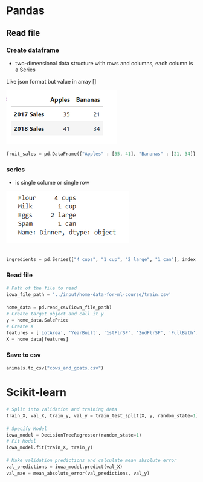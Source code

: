 # Pandas

## Read file

### Create dataframe

- two-dimensional data structure with rows and columns, each column is a Series

Like json format but value in array []

![alt text](image-1.png)

```python
fruit_sales = pd.DataFrame({"Apples" : [35, 41], "Bananas" : [21, 34]}, index = ["2017 Sales", "2018 Sales"])

```

### series

- is single colume or single row

![alt text](image-2.png)

```python

ingredients = pd.Series(["4 cups", "1 cup", "2 large", "1 can"], index = ["Flour", "Milk", "Eggs", "Spam"], name = "Dinner" )

```

### Read file

```python
# Path of the file to read
iowa_file_path = '../input/home-data-for-ml-course/train.csv'

home_data = pd.read_csv(iowa_file_path)
# Create target object and call it y
y = home_data.SalePrice
# Create X
features = ['LotArea', 'YearBuilt', '1stFlrSF', '2ndFlrSF', 'FullBath', 'BedroomAbvGr', 'TotRmsAbvGrd']
X = home_data[features]

```

### Save to csv

```python
animals.to_csv("cows_and_goats.csv")
```

# Scikit-learn

```python
# Split into validation and training data
train_X, val_X, train_y, val_y = train_test_split(X, y, random_state=1)

# Specify Model
iowa_model = DecisionTreeRegressor(random_state=1)
# Fit Model
iowa_model.fit(train_X, train_y)

# Make validation predictions and calculate mean absolute error
val_predictions = iowa_model.predict(val_X)
val_mae = mean_absolute_error(val_predictions, val_y)

```
